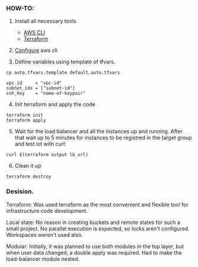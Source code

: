 ### HOW-TO:
1. Install all necessary tools

   - [AWS CLI](https://docs.aws.amazon.com/cli/latest/userguide/getting-started-install.html)
   - [Terraform](https://www.terraform.io/downloads)

2. [Configure](https://docs.aws.amazon.com/cli/latest/userguide/cli-configure-quickstart.html) aws cli

3. Define variables using template of tfvars.

```shell
cp auto.tfvars.template default.auto.tfvars
```

```
vpc_id     = "vpc-id"
subnet_ids = ["subnet-id"]
ssh_key    = "name-of-keypair"
```
4. Init terraform and apply the code
```shell
terraform init
terraform apply
```
5. Wait for the load balancer and all the instances up and running. 
After that wait up to 5 minutes for instances to be registred in the target group and test iot with curl:

```shell
curl $(terraform output lb_url)
```

6. Clean it up
```shell
terraform destroy
```

### Desision.
Terraform: Was used terraform as the most convenient and flexible tool for infrastructure code development.

Local state: No reason in creating buckets and remote states for such a small project. No parallel execution is expected, so locks aren't configured. Workspaces weren't used also. 

Modular: Initially, it was planned to use both modules in the top layer, but when user data changed, a double apply was required. Had to make the load-balancer module nested.